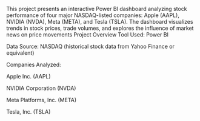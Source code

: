 This project presents an interactive Power BI dashboard analyzing stock performance of four major NASDAQ-listed companies: Apple (AAPL), NVIDIA (NVDA), Meta (META), and Tesla (TSLA). The dashboard visualizes trends in stock prices, trade volumes, and explores the influence of market news on price movements
  Project Overview
Tool Used: Power BI

Data Source: NASDAQ (historical stock data from Yahoo Finance or equivalent)

Companies Analyzed:

Apple Inc. (AAPL)

NVIDIA Corporation (NVDA)

Meta Platforms, Inc. (META)

Tesla, Inc. (TSLA)

